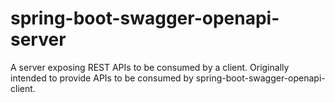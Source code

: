 # spring-boot-swagger-openapi-server
A server exposing REST APIs to be consumed by a client. Originally intended to provide APIs to be consumed by spring-boot-swagger-openapi-client.
